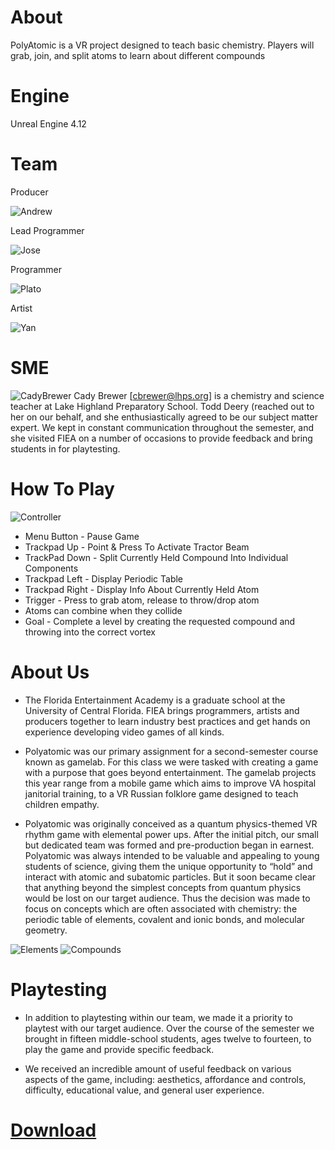# About
PolyAtomic is a VR project designed to teach basic chemistry. Players will grab, join, and split atoms to learn about different compounds

# Engine
Unreal Engine 4.12

# Team

   Producer
   
   ![Andrew](/Resources/Andrew.PNG?raw=true) 
   
   Lead Programmer
   
   ![Jose](/Resources/Jose.PNG?raw=true) 
   
   Programmer
   
   ![Plato](/Resources/Plato.PNG?raw=true) 
   
   Artist
   
   ![Yan](/Resources/Yan.PNG?raw=true)
    
# SME
![CadyBrewer](/Resources/CadyBrewer.jpg?raw=true)
Cady Brewer [cbrewer@lhps.org] is a chemistry and science teacher at Lake Highland Preparatory School. Todd Deery (reached out to her on our behalf, and she enthusiastically agreed to be our subject matter expert. We kept in constant communication throughout the semester, and she visited FIEA on a number of occasions to provide feedback and bring  students in for playtesting.

# How To Play
![Controller](/Resources/Controller.png?raw=true)

* Menu Button - Pause Game
* Trackpad Up - Point & Press To Activate Tractor Beam
* TrackPad Down - Split Currently Held Compound Into Individual Components
* Trackpad Left - Display Periodic Table
* Trackpad Right - Display Info About Currently Held Atom
* Trigger - Press to grab atom, release to throw/drop atom
* Atoms can combine when they collide
* Goal - Complete a level by creating the requested compound and throwing into the correct vortex

# About Us
* The Florida Entertainment Academy is a graduate school at the University of Central Florida. FIEA brings programmers, artists and producers together to learn industry best practices and get hands on experience developing video games of all kinds.

* Polyatomic was our primary assignment for a second-semester course known as gamelab. For this class we were tasked with creating a game with a purpose that goes beyond entertainment. The gamelab projects this year range from a mobile game which aims to improve VA hospital janitorial training, to a VR Russian folklore game designed to teach children empathy. 

* Polyatomic was originally conceived as a quantum physics-themed VR rhythm game with elemental power ups. After the initial pitch, our small but dedicated team was formed and pre-production began in earnest. Polyatomic was always intended to be valuable and appealing to young students of science, giving them the unique opportunity to “hold” and interact with atomic and subatomic particles. But it soon became clear that anything beyond the simplest concepts from quantum physics would be lost on our target audience. Thus the decision was made to focus on concepts which are often associated with chemistry: the periodic table of elements, covalent and ionic bonds, and molecular geometry.

![Elements](/Resources/Elements.png?raw=true)
![Compounds](/Resources/Compounds.png?raw=true)

# Playtesting
* In addition to playtesting within our team, we made it a priority to playtest with our target audience. Over the course of the semester we brought in fifteen middle-school students, ages twelve to fourteen, to play the game and provide specific feedback.

* We received an incredible amount of useful feedback on various aspects of the game, including: aesthetics, affordance and controls, difficulty, educational value, and general user experience.

# [Download](https://github.com/JoseOcasio1994/PolyAtomic-VR/tree/master/PolyAtomic%20Executable)
